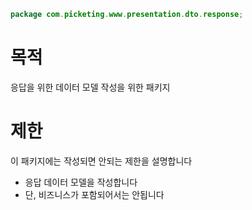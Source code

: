 ```java
package com.picketing.www.presentation.dto.response;
```

# 목적

응답을 위한 데이터 모델 작성을 위한 패키지

# 제한

이 패키지에는 작성되면 안되는 제한을 설명합니다

* 응답 데이터 모델을 작성합니다
* 단, 비즈니스가 포함되어서는 안됩니다
